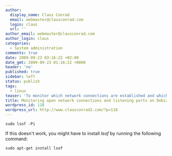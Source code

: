 ```yaml
---
author:
  display_name: Claus Conrad
  email: webmaster@clausconrad.com
  login: claus
  url: ''
author_email: webmaster@clausconrad.com
author_login: claus
categories:
  - System administration
comments: true
date: 2009-09-23 03:16:22 +02:00
date_gmt: 2009-09-23 01:16:22 +0000
header: 'no'
published: true
sidebar: left
status: publish
tags:
  - linux
teaser: 'To monitor which network connections are established and which ports your Debian Lenny server is listening on, simply run:'
title: Monitoring open network connections and listening ports on Debian Lenny
wordpress_id: 118
wordpress_url: http://www.clausconrad2.com/?p=118
---
```

`sudo lsof -Pi`

If this doesn't work, you might have to install _lsof_ by running the following command:

`sudo apt-get install lsof`
